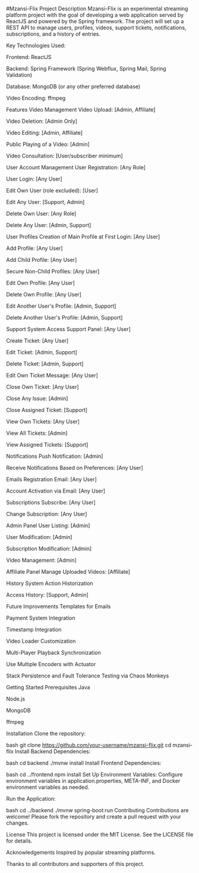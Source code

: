 #Mzansi-Flix
Project Description
Mzansi-Flix is an experimental streaming platform project with the goal of developing a web application served by ReactJS and powered by the Spring framework. The project will set up a REST API to manage users, profiles, videos, support tickets, notifications, subscriptions, and a history of entries.

Key Technologies Used:

Frontend: ReactJS

Backend: Spring Framework (Spring Webflux, Spring Mail, Spring Validation)

Database: MongoDB (or any other preferred database)

Video Encoding: ffmpeg

Features
Video Management
Video Upload: [Admin, Affiliate]

Video Deletion: [Admin Only]

Video Editing: [Admin, Affiliate]

Public Playing of a Video: [Admin]

Video Consultation: [User/subscriber minimum]

User Account Management
User Registration: [Any Role]

User Login: [Any User]

Edit Own User (role excluded): [User]

Edit Any User: [Support, Admin]

Delete Own User: [Any Role]

Delete Any User: [Admin, Support]

User Profiles
Creation of Main Profile at First Login: [Any User]

Add Profile: [Any User]

Add Child Profile: [Any User]

Secure Non-Child Profiles: [Any User]

Edit Own Profile: [Any User]

Delete Own Profile: [Any User]

Edit Another User's Profile: [Admin, Support]

Delete Another User's Profile: [Admin, Support]

Support System
Access Support Panel: [Any User]

Create Ticket: [Any User]

Edit Ticket: [Admin, Support]

Delete Ticket: [Admin, Support]

Edit Own Ticket Message: [Any User]

Close Own Ticket: [Any User]

Close Any Issue: [Admin]

Close Assigned Ticket: [Support]

View Own Tickets: [Any User]

View All Tickets: [Admin]

View Assigned Tickets: [Support]

Notifications
Push Notification: [Admin]

Receive Notifications Based on Preferences: [Any User]

Emails
Registration Email: [Any User]

Account Activation via Email: [Any User]

Subscriptions
Subscribe: [Any User]

Change Subscription: [Any User]

Admin Panel
User Listing: [Admin]

User Modification: [Admin]

Subscription Modification: [Admin]

Video Management: [Admin]

Affiliate Panel
Manage Uploaded Videos: [Affiliate]

History System
Action Historization

Access History: [Support, Admin]

Future Improvements
Templates for Emails

Payment System Integration

Timestamp Integration

Video Loader Customization

Multi-Player Playback Synchronization

Use Multiple Encoders with Actuator

Stack Persistence and Fault Tolerance Testing via Chaos Monkeys

Getting Started
Prerequisites
Java

Node.js

MongoDB

ffmpeg

Installation
Clone the repository:

bash
git clone https://github.com/your-username/mzansi-flix.git
cd mzansi-flix
Install Backend Dependencies:

bash
cd backend
./mvnw install
Install Frontend Dependencies:

bash
cd ../frontend
npm install
Set Up Environment Variables: Configure environment variables in application.properties, META-INF, and Docker environment variables as needed.

Run the Application:

bash
cd ../backend
./mvnw spring-boot:run
Contributing
Contributions are welcome! Please fork the repository and create a pull request with your changes.

License
This project is licensed under the MIT License. See the LICENSE file for details.

Acknowledgements
Inspired by popular streaming platforms.

Thanks to all contributors and supporters of this project.
